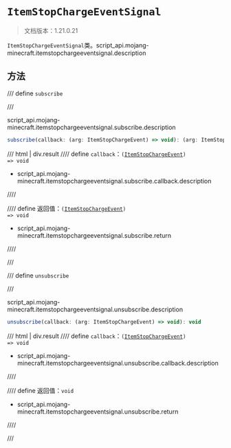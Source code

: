 # `ItemStopChargeEventSignal`

> 文档版本：1.21.0.21

`ItemStopChargeEventSignal`类。script_api.mojang-minecraft.itemstopchargeeventsignal.description

## 方法

/// define
`subscribe`


///

script_api.mojang-minecraft.itemstopchargeeventsignal.subscribe.description

```js
subscribe(callback: (arg: ItemStopChargeEvent) => void): (arg: ItemStopChargeEvent) => void
```

/// html | div.result
//// define
`callback`：<code>(<a href="../itemstopchargeevent/">ItemStopChargeEvent</a>) =&gt; void</code>

- script_api.mojang-minecraft.itemstopchargeeventsignal.subscribe.callback.description


////

//// define
返回值：<code>(<a href="../itemstopchargeevent/">ItemStopChargeEvent</a>) =&gt; void</code>

- script_api.mojang-minecraft.itemstopchargeeventsignal.subscribe.return


////

///


/// define
`unsubscribe`


///

script_api.mojang-minecraft.itemstopchargeeventsignal.unsubscribe.description

```js
unsubscribe(callback: (arg: ItemStopChargeEvent) => void): void
```

/// html | div.result
//// define
`callback`：<code>(<a href="../itemstopchargeevent/">ItemStopChargeEvent</a>) =&gt; void</code>

- script_api.mojang-minecraft.itemstopchargeeventsignal.unsubscribe.callback.description


////

//// define
返回值：`void`

- script_api.mojang-minecraft.itemstopchargeeventsignal.unsubscribe.return


////

///

